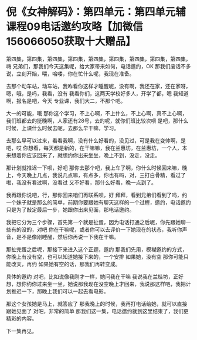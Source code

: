 # 倪《女神解码》：第四单元：第四单元辅课程09电话邀约攻略【加微信156066050获取十大赠品】

第四集，第四集，第四集，第四集，第四集，第四集，第四集，第四集，第四集，嗨 兄弟们，那我们今天这集呢，给大家带来如何，电话邀约，OK 那我们废话不多说，立刻开始，喂，哈喽，你在忙什么呢，我现在准备。

去那个动车站，动车站，我咋看你这样才睡醒呢，没有啊，我还在家，还在家呀，嗯，哦，是吗，我看，没有 我看你们，这两天学校好多人，开学了都，嗯 我知道啊，报名是吧，今天 专业课，我们大二，不那个吧。

大一的可能，哦 那你这个学习，不上心啊，不上什么，不上心啊，真不上心啊，我们班都去的挺晚啊，人家还有28号，去的呢，就你们班比较次呗 是吧，那什么时候，上课什么时候去呢，去那么早干嘛，学习。

去那么早可以过来，看看我啊，没有什么好看的，没见过，可是我在变帅啊，是吧，哎 你想看，每天都是新的，在干嘛嘛，我在兰惠坊，在兰惠坊，一个人，本来想着你应该回来了，就想约你出来坐坐，晚上不到，没走，没走。

那计划就推迟一下呗，好吧 那你去那个吧，我上车了啊，你什么时候回来嘛，晚上，今天晚上几点，我说几点嘛，有点多，你也有吗，对，三打白骨精，看过了啦，我没有看过啊，没看过 又不好看，那什么好看，晚一点到了。

我再跟你说吧，行，那你回来咱们再联系呗，好 拜拜，看到兄弟们看到了吗，约一个妹子就是那么的简单，前期你要跟她有聊天这样的一个过程，邀约，电话邀约只是为了敲定最后一步，她跟你出来见面，那电话邀约。

我把它分为三个步骤，首先第一个就是扯蛋，因为电话打通之后呢，你先跟她聊一些有的没的，对吧 你在干嘛呢，或者你可以去评价一下她现在的状态，我听你声音，是不是像刚睡醒，然后你再说一下我在干嘛。

那扯完蛋之后呢，那接下来进入这个正题，邀约 那我们先用，模糊邀约的方式，你晚上有没有空，也可以知道她接下来的，一个安排 如果她，没有空 那你可能只能改天，再约 如果她有空的话，那我们再转变成。

具体的邀约 对吧，比如说像我刚才一样，她问我在干嘛 我说我在兰桂坊，正好想，想你约你过来坐一坐，她说那我现在没空晚上才回来，我说那这样吧，我把计划推迟一下，那晚上我们可以一起去看电影。

那这个女孩她是马上，就答应了 那我晚上的时候，我再打电话给她，就可以直接跟她见面了 对吧，非常的简单 那我们这一集，电话邀约就到这里结束了，我们更精彩的内容。

下一集再见。